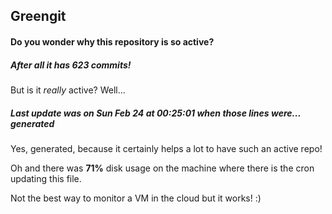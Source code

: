 ## Greengit

#### Do you wonder why this repository is so active?

##### After all it has 623 commits!

But is it *really* active? Well...

##### Last update was on Sun Feb 24 at 00:25:01 when those lines were... generated

Yes, generated, because it certainly helps a lot to have such an active repo!

Oh and there was **71%** disk usage on the machine
where there is the cron updating this file.

Not the best way to monitor a VM in the cloud but it works! :)

